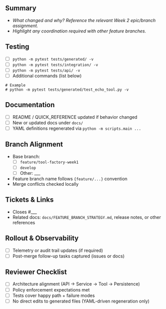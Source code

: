 ## Summary
- _What changed and why? Reference the relevant Week 2 epic/branch assignment._
- _Highlight any coordination required with other feature branches._

## Testing
- [ ] `python -m pytest tests/generated/ -v`
- [ ] `python -m pytest tests/integration/ -v`
- [ ] `python -m pytest tests/api/ -v`
- [ ] Additional commands (list below)

```
# Example
# python -m pytest tests/generated/test_echo_tool.py -v
```

## Documentation
- [ ] README / QUICK_REFERENCE updated if behavior changed
- [ ] New or updated docs under `docs/`
- [ ] YAML definitions regenerated via `python -m scripts.main ...`

## Branch Alignment
- Base branch:
  - [ ] `feature/tool-factory-week1`
  - [ ] `develop`
  - [ ] Other: ___
- Feature branch name follows `{feature/...}` convention
- Merge conflicts checked locally

## Tickets & Links
- Closes #___
- Related docs: `docs/FEATURE_BRANCH_STRATEGY.md`, release notes, or other references

## Rollout & Observability
- [ ] Telemetry or audit trail updates (if required)
- [ ] Post-merge follow-up tasks captured (issues or docs)

## Reviewer Checklist
- [ ] Architecture alignment (API → Service → Tool → Persistence)
- [ ] Policy enforcement expectations met
- [ ] Tests cover happy path + failure modes
- [ ] No direct edits to generated files (YAML-driven regeneration only)
